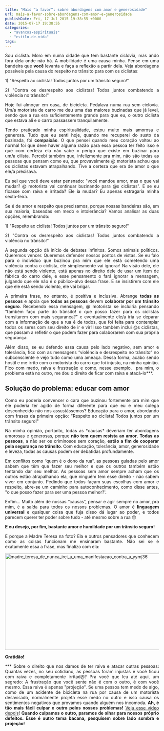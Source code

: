 ```yaml
---
title: "Mais “a favor”: sobre abordagens com amor e generosidade"
url: mais-a-favor-sobre-abordagens-com-amor-e-generosidade
publishDate: Fri, 17 Jul 2015 19:38:55 +0000
date: 2015-07-17 19:38:55
categories: 
  - "avancos-espirituais"
  - "estilo-de-vida"
tags: 
---
```

<p style="text-align: justify;">Sou ciclista. Moro em numa cidade que tem bastante ciclovia, mas ando fora dela onde não há. A mobilidade é uma causa minha. Pense em uma bandeira que <strong>você</strong> levanta e faça a reflexão a partir dela. Veja abordagens possíveis pela causa do respeito no trânsito para com os ciclistas:</p>
<p style="text-align: justify;">1) "Respeito ao ciclista! Todos juntos por um trânsito seguro!"</p>
<p style="text-align: justify;">2) "Contra os desrespeito aos ciclistas! Todos juntos combatendo a violência no trânsito!"</p>
<p style="text-align: justify;">Hoje fui almoçar em casa, de bicicleta. Pedalava numa rua sem ciclovia. Um/a motorista de carro me deu uma das maiores buzinadas que já levei, sendo que a rua era suficientemente grande para que eu, o outro ciclista que estava ali e o carro passassem tranquilamente.</p>
<p style="text-align: justify;">Tendo praticado minha espiritualidade, estou muito mais amorosa e generosa. Tudo que eu senti hoje, quando me recuperei do susto da buzinada, foi <strong>compaixão</strong>. O que pensei quando meu coração voltou ao normal foi que deve haver alguma razão para essa pessoa ter feito isso e que com certeza ela não sabe o perigo que existe em buzinar para um/a cilista. Percebi também que, infelizmente pra mim, não são todas as pessoas que pensam como eu, que provavelmente @ motorista achou que os ciclistas estavam atrapalhando. Tive a certeza que era de amor o que ele/a precisava.</p>
<p style="text-align: justify;">Eu sei que você deve estar pensnado: "você mandou amor, mas o que vai mudar? @ motorista vai continuar buzinando para @s ciclistas". E se eu ficasse com raiva e irritada? Ele ia mudar? Eu apenas estragaria minha sexta-feira.</p>
<p style="text-align: justify;">Se é de amor e respeito que precisamos, porque nossas bandeiras são, em sua maioria, baseadas em medo e intolerância? Vamos analisar as duas opções, relembrando:</p>
<p style="text-align: justify;">1) "Respeito ao ciclista! Todos juntos por um trânsito seguro!"</p>
<p style="text-align: justify;">2) "Contra os desrespeito aos ciclistas! Todos juntos combatendo a violência no trânsito!"</p>
<p style="text-align: justify;">A segunda opção dá início de debates infinitos. Somos animais políticos. Queremos vencer. Queremos defender nossos pontos de vistas. Se eu falo para o individuo que buzinou pra mim que ele está cometendo uma violência contra o ciclista, ele simplesmente vai ignorar! Na visão dele, ele não está sendo violento, está apenas no direito dele de usar um item de fábrica do carro dele, e esse pensamento o fará ignorar a mensagem, julgando que ele não é o público-alvo dessa frase. E se insistirem com ele que ele está sendo violento, ele vai brigar.</p>
<p style="text-align: justify;">A primeira frase, no entanto, é positiva e inclusiva. Abrange <strong>todas as pessoas</strong> e apoia que <strong>todas as pessoas</strong> devem <strong>colaborar por um trânsito seguro</strong>. Recebendo essa mensagem, @ motorista se incluiria pensando "também faço parte do trânsito! o que posso fazer para os ciclistas transitarem com mais segurança?" e eventualmente ele/a iria se deparar com a informação de que a rua é de todos, que foi feita para contemplar todos os seres com seu direito de ir e vir! Isso também inclui @s ciclistas, que passam a refletir o que podem fazer para colaborarem com sua própria segurança.</p>
<p style="text-align: justify;">Além disso, se eu defendo essa causa pelo lado negativo, sem amor e tolerância, fico com as mensagens “violência e desrespeito no trânsito” no subconsciente e vejo tudo como uma ameaça. Dessa forma, acabo sendo hostil e me irrito com o motorista do carro que foi injusto, na minha opinião. Fico com medo, raiva e frustração e como, nesse exemplo,  pra mim, o problema está no outro, me dou o direito de ficar com raiva e atacá-lo***.</p>

<h2 style="text-align: justify;">Solução do problema: educar com amor</h2>
<p style="text-align: justify;">Como eu poderia convencer o cara que buzinou fortemente pra mim que ele poderia ter agido de forma diferente para que eu e meu colega desconhecido não nos assustássemos? Educação para o amor, abordando com frases da primeira opção: "Respeito ao ciclista! Todos juntos por um trânsito seguro!"</p>
<p style="text-align: justify;">Na minha opinião, portanto, todas as *causas* deveriam ter abordagens amorosas e generosas, porque<strong> não tem quem resista ao amor</strong>. <strong>Todas as pessoas</strong>, a não ser os criminosos sem coração, <strong>estão a fim de cooperar pela segurança no trânsito</strong>. Com educação, tolerância, amor, generosidade e leveza, todas as causas podem ser debatidas profundamente.</p>
<p style="text-align: justify;">Em conflitos como “quem é o dono da rua”, as pessoas guiadas pelo amor sabem que têm que fazer seu melhor e que os outros também estão tentando dar seu melhor. As pessoas sem amor sempre acham que os outros estão atrapalhando ela, que ninguém tem esse direito - não sabem viver em conjunto. Pedindo que todos façam suas escolhas com amor e respeito, abre-se um caminho para autoconhecimento, como disse antes, "o que posso fazer para ser uma pessoa melhor?'.</p>
<p style="text-align: justify;">Enfim... Muito além de nossas “causas”, pensar e agir sempre no amor, pra mim, é a saída para todos os nossos problemas. O amor é <strong>linguagem universal</strong> e qualquer coisa que fuja disso dá lugar ao poder, e todos parecem querer ter poder sobre tudo - até mesmo sobre a rua ☹️</p>
<p style="text-align: justify;"><strong>E eu desejo, por fim, bastante amor e humildade por um trânsito seguro!</strong></p>
<p style="text-align: justify;">E porque a Madre Teresa na foto? Ela e outros pensadores que conhecem como as coisas funcionam me ensinaram bastante. Não sei se é exatamente essa a frase, mas finalizo com ela:</p>
<p style="text-align: justify;"><a href="http://www.gabi.blog.br/wp-content/uploads/2015/07/madre_teresa_de_nunca_irei_a_uma_manifestacao_contra_a_yymj36.jpg"><img class=" size-full wp-image-3285 aligncenter" src="http://www.gabi.blog.br/wp-content/uploads/2015/07/madre_teresa_de_nunca_irei_a_uma_manifestacao_contra_a_yymj36.jpg" alt="madre_teresa_de_nunca_irei_a_uma_manifestacao_contra_a_yymj36" width="600" height="315" /></a></p>
<p style="text-align: justify;"><strong>Gratidão!</strong></p>
<p style="text-align: justify;">*** Sobre o direito que nos damos de ter raiva e atacar outras pessoas: Quantas vezes, no seu cotidiano, as pessoas foram injustas e você ficou com raiva e completamente irritad@? Pra você que leu até aqui, um segredo: A frustração que você sente não é com o outro, é com você mesmo. Essa raiva é apenas "projeção". Se uma pessoa tem medo de algo, como de um acidente de bicicleta na rua por causa de um motorista desavisado, normalmente projeta esse medo no outro e isso causa os sentimentos negativos que provamos quando alguém nos incomoda. <strong>Ah, é tão mais fácil culpar o outro pelos nossos problemas!</strong> <a href="https://www.youtube.com/watch?v=bxePWakxSZA" target="_blank">Veja esse vídeo depois</a>! <strong>Quando culpamos o outro, paramos de olhar para nossos próprio defeitos. Esse é outro tema bacana, pesquisem sobre lado sombra e projeção!</strong></p>
